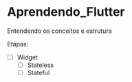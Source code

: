 # Aprendendo_Flutter
Entendendo os conceitos e estrutura

Etapas:
- [ ] Widget
    - [ ] Stateless
    - [ ] Stateful

